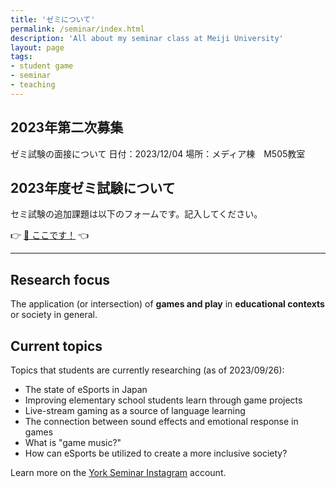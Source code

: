```yaml
---
title: 'ゼミについて' 
permalink: /seminar/index.html
description: 'All about my seminar class at Meiji University'
layout: page
tags:
- student game
- seminar
- teaching
---
```

## 2023年第二次募集

ゼミ試験の面接について
日付：2023/12/04
場所：メディア棟　M505教室


## 2023年度ゼミ試験について

セミ試験の追加課題は以下のフォームです。記入してください。

👉 [📝 ここです！](https://forms.gle/Rb3pXGCbauWsTzbQ6) 👈

---

## Research focus
The application (or intersection) of **games and play** in **educational contexts** or society in general.

## Current topics 
Topics that students are currently researching (as of 2023/09/26):

* The state of eSports in Japan
* Improving elementary school students learn through game projects
* Live-stream gaming as a source of language learning
* The connection between sound effects and emotional response in games
* What is "game music?"
* How can eSports be utilized to create a more inclusive society?

Learn more on the [York Seminar Instagram](https://www.instagram.com/york_meiji/) account.
